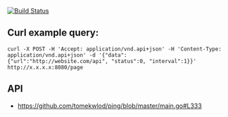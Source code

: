 [![Build Status](https://travis-ci.org/stopsopa/ping-webgui.svg?branch=master)](https://travis-ci.org/stopsopa/ping-webgui)


Curl example query:
---

    curl -X POST -H 'Accept: application/vnd.api+json' -H 'Content-Type: application/vnd.api+json' -d '{"data": {"url":"http://website.com/api", "status":0, "interval":1}}' http://x.x.x.x:8080/page



API
---

- https://github.com/tomekwlod/ping/blob/master/main.go#L333